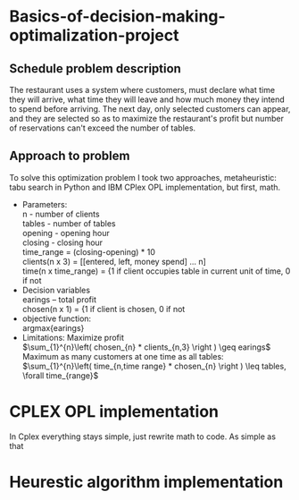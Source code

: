 # Basics-of-decision-making-optimalization-project
## Schedule problem description
The restaurant uses a system where customers, must declare what time they will arrive,
what time they will leave and how much money they intend to spend before arriving.
The next day, only selected customers can appear, and they are selected so as to
maximize the restaurant's profit but number of reservations can't exceed the number of tables.
## Approach to problem
To solve this optimization problem I took two approaches,
metaheuristic: tabu search in Python and IBM CPlex OPL implementation, but first, math.  
- Parameters:  
n - number of clients  
tables - number of tables  
opening - opening hour  
closing - closing hour  
time_range = (closing-opening) * 10  
clients(n x 3) = [[entered, left, money spend] ... n]  
time(n x time_range) = {1 if client occupies table in current unit of time, 0 if not  
- Decision variables  
earings – total profit  
chosen(n x 1) = {1 if client is chosen, 0 if not  
- objective function:  
argmax{earings}  
- Limitations:
Maximize profit  
$\sum_{1}^{n}\left( chosen_{n} * clients_{n,3}  \right ) \geq earings$  
Maximum as many customers at one time as all tables:  
$\sum_{1}^{n}\left( time_{n,time range} * chosen_{n} \right ) \leq tables, \forall time_{range}$
# CPLEX OPL implementation 
In Cplex everything stays simple, just rewrite math to code. As simple as that
# Heurestic algorithm implementation

